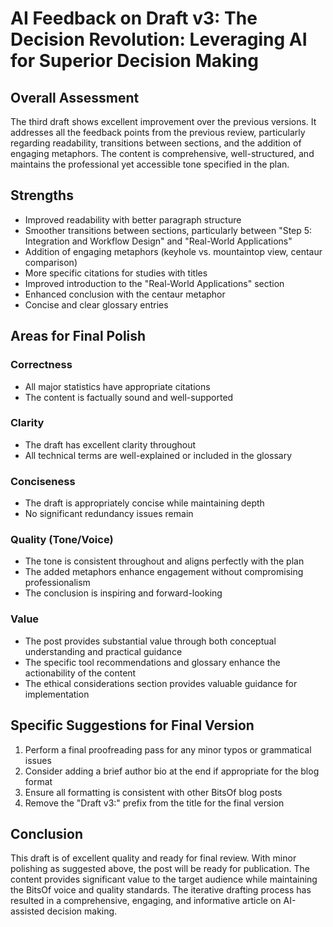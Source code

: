 # AI Feedback on Draft v3: The Decision Revolution: Leveraging AI for Superior Decision Making

## Overall Assessment
The third draft shows excellent improvement over the previous versions. It addresses all the feedback points from the previous review, particularly regarding readability, transitions between sections, and the addition of engaging metaphors. The content is comprehensive, well-structured, and maintains the professional yet accessible tone specified in the plan.

## Strengths
- Improved readability with better paragraph structure
- Smoother transitions between sections, particularly between "Step 5: Integration and Workflow Design" and "Real-World Applications"
- Addition of engaging metaphors (keyhole vs. mountaintop view, centaur comparison)
- More specific citations for studies with titles
- Improved introduction to the "Real-World Applications" section
- Enhanced conclusion with the centaur metaphor
- Concise and clear glossary entries

## Areas for Final Polish

### Correctness
- All major statistics have appropriate citations
- The content is factually sound and well-supported

### Clarity
- The draft has excellent clarity throughout
- All technical terms are well-explained or included in the glossary

### Conciseness
- The draft is appropriately concise while maintaining depth
- No significant redundancy issues remain

### Quality (Tone/Voice)
- The tone is consistent throughout and aligns perfectly with the plan
- The added metaphors enhance engagement without compromising professionalism
- The conclusion is inspiring and forward-looking

### Value
- The post provides substantial value through both conceptual understanding and practical guidance
- The specific tool recommendations and glossary enhance the actionability of the content
- The ethical considerations section provides valuable guidance for implementation

## Specific Suggestions for Final Version

1. Perform a final proofreading pass for any minor typos or grammatical issues
2. Consider adding a brief author bio at the end if appropriate for the blog format
3. Ensure all formatting is consistent with other BitsOf blog posts
4. Remove the "Draft v3:" prefix from the title for the final version

## Conclusion
This draft is of excellent quality and ready for final review. With minor polishing as suggested above, the post will be ready for publication. The content provides significant value to the target audience while maintaining the BitsOf voice and quality standards. The iterative drafting process has resulted in a comprehensive, engaging, and informative article on AI-assisted decision making.
